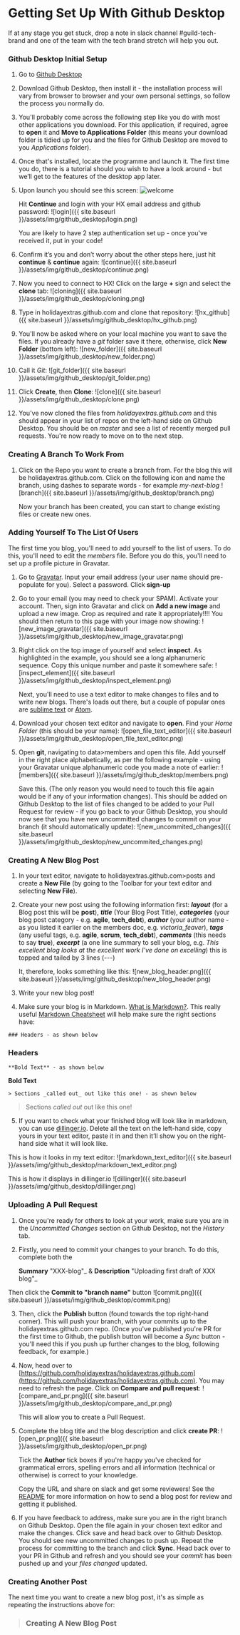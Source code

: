 Getting Set Up With Github Desktop
========================

If at any stage you get stuck, drop a note in slack channel #guild-tech-brand and one of the team with the tech brand stretch will help you out.

### Github Desktop Initial Setup

1. Go to [Github Desktop](https://desktop.github.com/)

2. Download Github Desktop, then install it - the installation process will vary from browser to browser and your own personal settings, so follow the process you normally do.

3. You'll probably come across the following step like you do with most other applications you download. For this application, if required, agree to **open** it and **Move to Applications Folder** (this means your download folder is tidied up for you and the files for Github Desktop are moved to you _Applications_ folder).

4. Once that's installed, locate the programme and launch it. The first time you do, there is a tutorial should you wish to have a look around - but we’ll get to the features of the desktop app later.

5. Upon launch you should see this screen:
![welcome](https://github.com/holidayextras/holidayextras.github.com/blob/master/assets/img/github_desktop/welcome.png)

   Hit **Continue** and login with your HX email address and github password:
   ![login]({{ site.baseurl }}/assets/img/github_desktop/login.png)

   You are likely to have 2 step authentication set up - once you've received it, put in your code! 

6. Confirm it’s you and don’t worry about the other steps here, just hit **continue** & **continue** again:
![continue]({{ site.baseurl }}/assets/img/github_desktop/continue.png)

7. Now you need to connect to HX! Click on the large **+** sign and select the **clone** tab:
![cloning]({{ site.baseurl }}/assets/img/github_desktop/cloning.png)

8. Type in holidayextras.github.com and clone that repository:
![hx_github]({{ site.baseurl }}/assets/img/github_desktop/hx_github.png)

9. You'll now be asked where on your local machine you want to save the files. If you already have a _git_ folder save it there, otherwise, click **New Folder** (bottom left):
![new_folder]({{ site.baseurl }}/assets/img/github_desktop/new_folder.png)

10. Call it _Git_:
![git_folder]({{ site.baseurl }}/assets/img/github_desktop/git_folder.png)

11. Click **Create**, then **Clone**:
![clone]({{ site.baseurl }}/assets/img/github_desktop/clone.png)

12. You've now cloned the files from _holidayextras.github.com_ and this should appear in your list of repos on the left-hand side on Github Desktop. You should be on *master* and see a list of recently merged pull requests. You're now ready to move on to the next step.

### Creating A Branch To Work From

1. Click on the Repo you want to create a branch from. For the blog this will be holidayextras.github.com. Click on the following icon and name the branch, using dashes to separate words - for example *my-next-blog*
![branch]({{ site.baseurl }}/assets/img/github_desktop/branch.png)

   Now your branch has been created, you can start to change existing files or create new ones.

### Adding Yourself To The List Of Users

The first time you blog, you'll need to add yourself to the list of users. To do this, you'll need to edit the *members* file. Before you do this, you'll need to set up a profile picture in Gravatar.

1. Go to [Gravatar](https://signup.wordpress.com/signup/?ref=oauth2&oauth2_redirect=98c69c872dcb16768f1105372220b8b1%40https%3A%2F%2Fpublic-api.wordpress.com%2Foauth2%2Fauthorize%2F%3Fclient_id%3D1854%26response_type%3Dcode%26blog_id%3D0%26state%3Df469ccc769c69e0d78b63b1d802da8be3c597377f9e4ed70474ba681aa4c07ae%26redirect_uri%3Dhttps%253A%252F%252Fen.gravatar.com%252Fconnect%252F%253Faction%253Drequest_access_token%26jetpack-code%26jetpack-user-id%3D0%26action%3Doauth2-login&wpcom_connect=1). Input your email address (your user name should pre-populate for you). Select a password.
Click **sign-up**

2. Go to your email (you may need to check your SPAM). Activate your account. Then, sign into Gravatar and click on **Add a new image** and upload a new image. Crop as required and rate it appropriately!!!! You should then return to this page with your image now showing:
![new_image_gravatar]({{ site.baseurl }}/assets/img/github_desktop/new_image_gravatar.png)

3. Right click on the top image of yourself and select **inspect**. As highlighted in the example, you should see a long alphanumeric sequence. Copy this unique number and paste it somewhere safe:
![inspect_element]({{ site.baseurl }}/assets/img/github_desktop/inspect_element.png)

   Next, you'll need to use a text editor to make changes to files and to write new blogs. There's loads out there, but a couple of popular ones are [sublime text](https://www.sublimetext.com/3) or [Atom](https://atom.io/).

4. Download your chosen text editor and navigate to **open**. Find your _Home Folder_ (this should be your name):
![open_file_text_editor]({{ site.baseurl }}/assets/img/github_desktop/open_file_text_editor.png)

5. Open **git**, navigating to data>members and open this file. Add yourself in the right place alphabetically, as per the following example - using your Gravatar unique alphanumeric code you made a note of earlier:
![members]({{ site.baseurl }}/assets/img/github_desktop/members.png)

   Save this. (The only reason you would need to touch this file again would be if any of your information changes). This should be added on Github Desktop to the list of files changed to be added to your Pull Request for review - if you go back to your Github Desktop, you should now see that you have new uncommitted changes to commit on your branch (it should automatically update):
![new_uncommited_changes]({{ site.baseurl }}/assets/img/github_desktop/new_uncommited_changes.png)

### Creating A New Blog Post

1. In your text editor, navigate to holidayextras.github.com>posts and create a **New File** (by going to the Toolbar for your text editor and selecting **New File**).

2. Create your new post using the following information first: **_layout_** (for a Blog post this will be **post**), **_title_** (Your Blog Post Title), **_categories_** (your blog post category - e.g. **agile**, **tech_debt**), **_author_** (your author name - as you listed it earlier on the members doc, e.g. _victoria_feaver_), **_tags_** (any useful tags, e.g. **agile**, **scrum**, **tech_debt**), **_comments_** (this needs to say **true**), **_excerpt_** (a one line summary to sell your blog, e.g. _This excellent blog looks at the excellent work I've done on excelling_) this is topped and tailed by 3 lines (---)

   It, therefore, looks something like this:
![new_blog_header.png]({{ site.baseurl }}/assets/img/github_desktop/new_blog_header.png)

3. Write your new blog post!

4. Make sure your blog is in Markdown. [What is Markdown?](https://en.wikipedia.org/wiki/Markdown). This really useful [Markdown Cheatsheet](https://github.com/adam-p/markdown-here/wiki/Markdown-Cheatsheet#blockquotes) will help make sure the right sections have:

`### Headers - as shown below`

### Headers

`**Bold Text** - as shown below`

**Bold Text**

`> Sections _called out_ out like this one! - as shown below`

> Sections _called out_ out like this one!

5. If you want to check what your finished blog will look like in markdown, you can use [dillinger.io](http://dillinger.io/). Delete all the text on the left-hand side, copy yours in your text editor, paste it in and then it’ll show you on the right-hand side what it will look like.

This is how it looks in my text editor:
![markdown_text_editor]({{ site.baseurl }}/assets/img/github_desktop/markdown_text_editor.png)

This is how it displays in dillinger.io
![dillinger]({{ site.baseurl }}/assets/img/github_desktop/dillinger.png)

### Uploading A Pull Request

1. Once you're ready for others to look at your work, make sure you are in the *Uncommitted Changes* section on Github Desktop, not the *History* tab.

2. Firstly, you need to commit your changes to your branch. To do this, complete both the

	**Summary** "XXX-blog"_
	&
	**Description** "Uploading first draft of XXX blog"_

Then click the **Commit to "branch name"** button
![commit.png]({{ site.baseurl }}/assets/img/github_desktop/commit.png)

3. Then, click the **Publish** button (found towards the top right-hand corner). This will push your branch, with your commits up to the holidayextras.github.com repo. (Once you've published you're PR for the first time to Github, the publish button will become a _Sync_ button - you'll need this if you push up further changes to the blog, following feedback, for example.)

4. Now, head over to [https://github.com/holidayextras/holidayextras.github.com](https://github.com/holidayextras/holidayextras.github.com). You may need to refresh the page. Click on **Compare and pull request**:
![compare_and_pr.png]({{ site.baseurl }}/assets/img/github_desktop/compare_and_pr.png)

   This will allow you to create a Pull Request.

5. Complete the blog title and the blog description and click **create PR**: 
![open_pr.png]({{ site.baseurl }}/assets/img/github_desktop/open_pr.png)

   Tick the **Author** tick boxes if you're happy you've checked for grammatical errors, spelling errors and all information (technical or otherwise) is correct to your knowledge.

   Copy the URL and share on slack and get some reviewers! See the [README](https://github.com/holidayextras/holidayextras.github.com) for more information on how to send a blog post for review and getting it published.

6. If you have feedback to address, make sure you are in the right branch on Github Desktop. Open the file again in your chosen text editor and make the changes. Click save and head back over to Github Desktop. You should see new uncommitted changes to push up. Repeat the process for committing to the branch and click **Sync**. Head back over to your PR in Github and refresh and you should see your _commit_ has been pushed up and your _files changed_ updated.

### Creating Another Post

The next time you want to create a new blog post, it's as simple as repeating the instructions above for:
> ### Creating A New Blog Post


